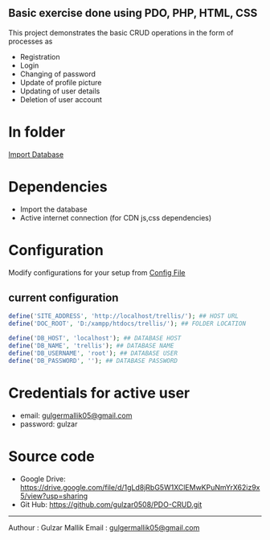 ## Basic exercise done using PDO, PHP, HTML, CSS
This project demonstrates the basic CRUD operations in the form of processes as
- Registration
- Login
- Changing of password
- Update of profile picture
- Updating of user details
- Deletion of user account

# In folder
[Import Database](/trellis.sql)

# Dependencies
- Import the database
- Active internet connection (for CDN js,css dependencies)

# Configuration
Modify configurations for your setup from [Config File](includes/config.inc.php)
## current configuration
```php
define('SITE_ADDRESS', 'http://localhost/trellis/'); ## HOST URL
define('DOC_ROOT', 'D:/xampp/htdocs/trellis/'); ## FOLDER LOCATION

define('DB_HOST', 'localhost'); ## DATABASE HOST
define('DB_NAME', 'trellis'); ## DATABASE NAME
define('DB_USERNAME', 'root'); ## DATABASE USER
define('DB_PASSWORD', ''); ## DATABASE PASSWORD
```

# Credentials for active user
- email: gulgermallik05@gmail.com
- password: gulzar

# Source code
- Google Drive: https://drive.google.com/file/d/1gLd8jRbG5W1XClEMwKPuNmYrX62iz9x5/view?usp=sharing
- Git Hub: https://github.com/gulzar0508/PDO-CRUD.git

------
Authour	: Gulzar Mallik
Email	: gulgermallik05@gmail.com